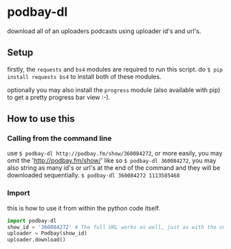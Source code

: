 # podbay-dl
download all of an uploaders podcasts using uploader id's and url's.

## Setup
firstly, the `requests` and  `bs4` modules are required to run this script. do `$ pip install requests bs4` to install both of these modules.

optionally you may also install the `progress` module (also available with pip) to get a pretty progress bar view :-).

## How to use this
### Calling from the command line
use `$ podbay-dl http://podbay.fm/show/360084272`, or more easily, you may omit the 'http://podbay.fm/show/' like so `$ podbay-dl 360084272`, you may also string as many id's or url's at the end of the command and they will be downloaded sequentially. `$ podbay-dl 360084272 1113585468`

### Import
this is how to use it from within the python code itself.
```python
import podbay-dl
show_id = '360084272' # The full URL works as well, just as with the cmd line method
uploader = Podbay(show_id)
uploader.download()
```
